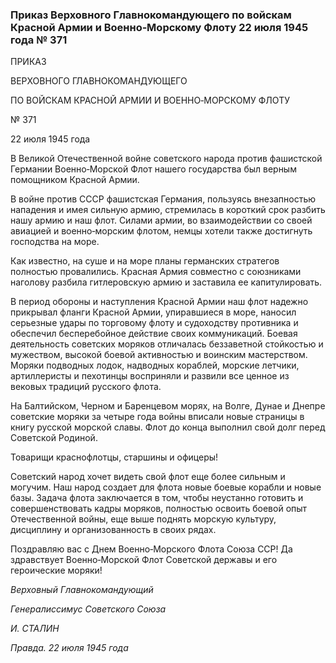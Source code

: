 ### Приказ Верховного Главнокомандующего по войскам Красной Армии и Военно‑Морскому Флоту 22 июля 1945 года № 371

ПРИКАЗ

ВЕРХОВНОГО ГЛАВНОКОМАНДУЮЩЕГО

ПО ВОЙСКАМ КРАСНОЙ АРМИИ И ВОЕННО‑МОРСКОМУ ФЛОТУ

№ 371

22 июля 1945 года

В Великой Отечественной войне советского народа против фашистской Германии Военно‑Морской Флот нашего государства был верным помощником Красной Армии.

В войне против СССР фашистская Германия, пользуясь внезапностью нападения и имея сильную армию, стремилась в короткий срок разбить нашу армию и наш флот. Силами армии, во взаимодействии со своей авиацией и военно‑морским флотом, немцы хотели также достигнуть господства на море.

Как известно, на суше и на море планы германских стратегов полностью провалились. Красная Армия совместно с союзниками наголову разбила гитлеровскую армию и заставила ее капитулировать.

В период обороны и наступления Красной Армии наш флот надежно прикрывал фланги Красной Армии, упиравшиеся в море, наносил серьезные удары по торговому флоту и судоходству противника и обеспечил бесперебойное действие своих коммуникаций. Боевая деятельность советских моряков отличалась беззаветной стойкостью и мужеством, высокой боевой активностью и воинским мастерством. Моряки подводных лодок, надводных кораблей, морские летчики, артиллеристы и пехотинцы восприняли и развили все ценное из вековых традиций русского флота.

На Балтийском, Черном и Баренцевом морях, на Волге, Дунае и Днепре советские моряки за четыре года войны вписали новые страницы в книгу русской морской славы. Флот до конца выполнил свой долг перед Советской Родиной.

Товарищи краснофлотцы, старшины и офицеры!

Советский народ хочет видеть свой флот еще более сильным и могучим. Наш народ создает для флота новые боевые корабли и новые базы. Задача флота заключается в том, чтобы неустанно готовить и совершенствовать кадры моряков, полностью освоить боевой опыт Отечественной войны, еще выше поднять морскую культуру, дисциплину и организованность в своих рядах.

Поздравляю вас с Днем Военно‑Морского Флота Союза ССР! Да здравствует Военно‑Морской Флот Советской державы и его героические моряки!

_Верховный Главнокомандующий_

_Генералиссимус Советского Союза_

_И. СТАЛИН_

_Правда. 22 июля 1945 года_